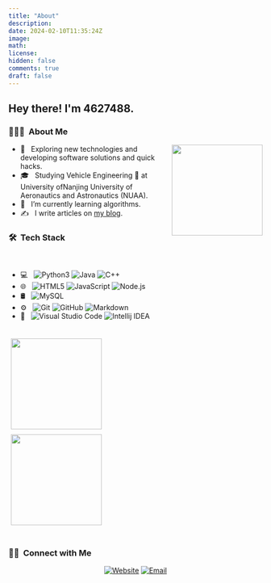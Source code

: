 ```yaml
---
title: "About"
description: 
date: 2024-02-10T11:35:24Z
image: 
math: 
license: 
hidden: false
comments: true
draft: false
---
```


<h2> Hey there! I'm 4627488.</h2>
<h3> 👨🏻‍💻 &nbsp;About Me </h3>

<img align="right" height="180em" src="https://avatars.githubusercontent.com/u/44314811">

- 🤔 &nbsp; Exploring new technologies and developing software solutions and quick hacks.
- 🎓 &nbsp; Studying Vehicle Engineering 🚗 at University ofNanjing University of Aeronautics and Astronautics (NUAA).
- 🌱 &nbsp; I’m currently learning algorithms.
- ✍️ &nbsp; I write articles on [my blog](https://h4627488.me/).

<h3> 🛠 &nbsp;Tech Stack</h3>

<br/>

- 💻 &nbsp;
  ![Python3](https://img.shields.io/badge/-Python-333333?style=flat&logo=python)
  ![Java](https://img.shields.io/badge/-Java-333333?style=flat&logo=Java&logoColor=007396)
  ![C++](https://img.shields.io/badge/-C++-333333?style=flat&logo=C%2B%2B&logoColor=00599C)
- 🌐 &nbsp;
  ![HTML5](https://img.shields.io/badge/-HTML5-333333?style=flat&logo=HTML5)
  ![JavaScript](https://img.shields.io/badge/-JavaScript-333333?style=flat&logo=javascript)
  ![Node.js](https://img.shields.io/badge/-Node.js-333333?style=flat&logo=node.js)
- 🛢 &nbsp;
  ![MySQL](https://img.shields.io/badge/-MySQL-333333?style=flat&logo=mysql)
- ⚙️ &nbsp;
  ![Git](https://img.shields.io/badge/-Git-333333?style=flat&logo=git)
  ![GitHub](https://img.shields.io/badge/-GitHub-333333?style=flat&logo=github)
  ![Markdown](https://img.shields.io/badge/-Markdown-333333?style=flat&logo=markdown)
- 🔧 &nbsp;
  ![Visual Studio Code](https://img.shields.io/badge/-Visual%20Studio%20Code-333333?style=flat&logo=visual-studio-code&logoColor=007ACC)
  ![Intellij IDEA](https://img.shields.io/badge/-IntellijIDEA-333333?style=flat&logo=intellijidea&logoColor=2C2255)

<br/>

<a href="https://github.com/4627488">
<div style="display: flex; flex-wrap: wrap; justify-content: space-between;">
    <img style="flex: 1; min-width: 300px; margin: 5px;" height="180em" src="https://github-readme-stats.vercel.app/api?username=4627488&theme=dark&show_icons=true" />
    <img style="flex: 1; min-width: 300px; margin: 5px;" height="180em" src="https://github-readme-stats.vercel.app/api/top-langs/?username=4627488&theme=dark&layout=compact" />
</div>
</a>

<br/>

<h3> 🤝🏻 &nbsp;Connect with Me </h3>

<p align="center">
<a href="https://h4627488.me/"><img alt="Website" src="https://img.shields.io/badge/Website-www.h4627488.me-blue?style=flat-square&logo=google-chrome"></a>
<a href="mailto:h4627488@nuaa.edu.cn"><img alt="Email" src="https://img.shields.io/badge/Email-h4627488@nuaa.edu.cn-blue?style=flat-square&logo=gmail"></a>
</p>
